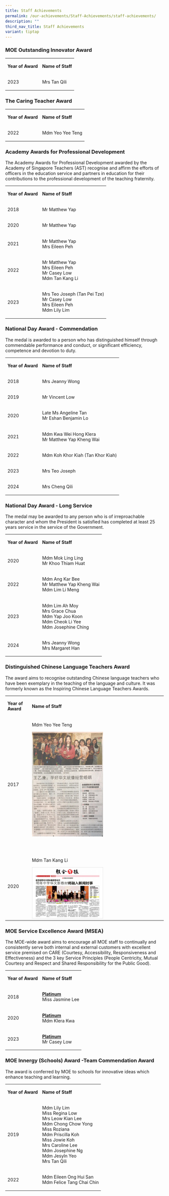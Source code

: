 ```yaml
---
title: Staff Achievements
permalink: /our-achievements/Staff-Achievements/staff-achievements/
description: ""
third_nav_title: Staff Achievements
variant: tiptap
---
```

<h3>MOE Outstanding Innovator Award</h3>
<table style="minWidth: 50px">
<colgroup>
<col>
<col>
</colgroup>
<tbody>
<tr>
<td rowspan="1" colspan="1">
<p><strong>Year of Award</strong>
</p>
</td>
<td rowspan="1" colspan="1">
<p><strong>Name of Staff</strong>
</p>
</td>
</tr>
<tr>
<td rowspan="1" colspan="1">
<p>2023</p>
</td>
<td rowspan="1" colspan="1">
<p>Mrs Tan Qili</p>
</td>
</tr>
</tbody>
</table>
<h3>The Caring Teacher Award</h3>
<table style="minWidth: 50px">
<colgroup>
<col>
<col>
</colgroup>
<tbody>
<tr>
<td rowspan="1" colspan="1">
<p><strong>Year of Award</strong>
</p>
</td>
<td rowspan="1" colspan="1">
<p><strong>Name of Staff</strong>
</p>
</td>
</tr>
<tr>
<td rowspan="1" colspan="1">
<p>2022</p>
</td>
<td rowspan="1" colspan="1">
<p>Mdm Yeo Yee Teng</p>
</td>
</tr>
</tbody>
</table>
<h3>Academy Awards for Professional Development</h3>
<p>The Academy Awards for Professional Development awarded by the Academy
of Singapore Teachers (AST) recognise and affirm the efforts of officers
in the education service and partners in education for their contributions
to the professional development of the teaching fraternity.</p>
<table style="minWidth: 50px">
<colgroup>
<col>
<col>
</colgroup>
<tbody>
<tr>
<td rowspan="1" colspan="1">
<p><strong>Year of Award</strong>
</p>
</td>
<td rowspan="1" colspan="1">
<p><strong>Name of Staff</strong>
</p>
</td>
</tr>
<tr>
<td rowspan="1" colspan="1">
<p>2018</p>
</td>
<td rowspan="1" colspan="1">
<p>Mr Matthew Yap</p>
</td>
</tr>
<tr>
<td rowspan="1" colspan="1">
<p>2020</p>
</td>
<td rowspan="1" colspan="1">
<p>Mr Matthew Yap</p>
</td>
</tr>
<tr>
<td rowspan="1" colspan="1">
<p>2021</p>
</td>
<td rowspan="1" colspan="1">
<p>Mr Matthew Yap
<br>Mrs Eileen Peh</p>
</td>
</tr>
<tr>
<td rowspan="1" colspan="1">
<p>2022</p>
</td>
<td rowspan="1" colspan="1">
<p>Mr Matthew Yap
<br>Mrs Eileen Peh
<br>Mr Casey Low
<br>Mdm Tan Kang Li</p>
</td>
</tr>
<tr>
<td rowspan="1" colspan="1">
<p>2023</p>
</td>
<td rowspan="1" colspan="1">
<p>Mrs Teo Joseph (Tan Pei Tze)
<br>Mr Casey Low
<br>Mrs Eileen Peh
<br>Mdm Lily Lim</p>
</td>
</tr>
</tbody>
</table>
<h3>National Day Award - Commendation</h3>
<p>The medal is awarded to a person who has distinguished himself through
commendable performance and conduct, or significant efficiency, competence
and devotion to duty.</p>
<table style="minWidth: 50px">
<colgroup>
<col>
<col>
</colgroup>
<tbody>
<tr>
<td rowspan="1" colspan="1">
<p><strong>Year of Award</strong>
</p>
</td>
<td rowspan="1" colspan="1">
<p><strong>Name of Staff</strong>
</p>
</td>
</tr>
<tr>
<td rowspan="1" colspan="1">
<p>2018</p>
</td>
<td rowspan="1" colspan="1">
<p>Mrs Jeanny Wong</p>
</td>
</tr>
<tr>
<td rowspan="1" colspan="1">
<p>2019</p>
</td>
<td rowspan="1" colspan="1">
<p>Mr Vincent Low</p>
</td>
</tr>
<tr>
<td rowspan="1" colspan="1">
<p>2020</p>
</td>
<td rowspan="1" colspan="1">
<p>Late Ms Angeline Tan
<br>Mr Eshan Benjamin Lo</p>
</td>
</tr>
<tr>
<td rowspan="1" colspan="1">
<p>2021</p>
</td>
<td rowspan="1" colspan="1">
<p>Mdm Kwa Wei Hong Klera
<br>Mr Matthew Yap Kheng Wai</p>
</td>
</tr>
<tr>
<td rowspan="1" colspan="1">
<p>2022</p>
</td>
<td rowspan="1" colspan="1">
<p>Mdm Koh Khor Kiah (Tan Khor Kiah)</p>
</td>
</tr>
<tr>
<td rowspan="1" colspan="1">
<p>2023</p>
</td>
<td rowspan="1" colspan="1">
<p>Mrs Teo Joseph</p>
</td>
</tr>
<tr>
<td rowspan="1" colspan="1">
<p>2024</p>
</td>
<td rowspan="1" colspan="1">
<p>Mrs Cheng Qili</p>
</td>
</tr>
</tbody>
</table>
<h3>National Day Award - Long Service</h3>
<p>The medal may be awarded to any person who is of irreproachable character
and whom the President is satisfied has completed at least 25 years service
in the service of the Government.</p>
<table style="minWidth: 50px">
<colgroup>
<col>
<col>
</colgroup>
<tbody>
<tr>
<td rowspan="1" colspan="1">
<p><strong>Year of Award</strong>
</p>
</td>
<td rowspan="1" colspan="1">
<p><strong>Name of Staff</strong>
</p>
</td>
</tr>
<tr>
<td rowspan="1" colspan="1">
<p>2020</p>
</td>
<td rowspan="1" colspan="1">
<p>Mdm Mok Ling Ling
<br>Mr Khoo Thiam Huat</p>
</td>
</tr>
<tr>
<td rowspan="1" colspan="1">
<p>2022</p>
</td>
<td rowspan="1" colspan="1">
<p>Mdm Ang Kar Bee
<br>Mr Matthew Yap Kheng Wai
<br>Mdm Lim Li Meng</p>
</td>
</tr>
<tr>
<td rowspan="1" colspan="1">
<p>2023</p>
</td>
<td rowspan="1" colspan="1">
<p>Mdm Lim Ah Moy
<br>Mrs Grace Chua
<br>Mdm Yap Joo Koon
<br>Mdm Cheok Li Yee
<br>Mdm Josephine Ching</p>
</td>
</tr>
<tr>
<td rowspan="1" colspan="1">
<p>2024</p>
</td>
<td rowspan="1" colspan="1">
<p>Mrs Jeanny Wong
<br>Mrs Margaret Han</p>
</td>
</tr>
</tbody>
</table>
<h3>Distinguished Chinese Language Teachers Award</h3>
<p>The award aims to recognise outstanding Chinese language teachers who
have been exemplary in the teaching of the language and culture. It was
formerly known as the Inspiring Chinese Language Teachers Awards.</p>
<table style="minWidth: 50px">
<colgroup>
<col>
<col>
</colgroup>
<tbody>
<tr>
<td rowspan="1" colspan="1">
<p><strong>Year of Award</strong>
</p>
</td>
<td rowspan="1" colspan="1">
<p><strong>Name of Staff</strong>
</p>
</td>
</tr>
<tr>
<td rowspan="1" colspan="1">
<p>2017</p>
</td>
<td rowspan="1" colspan="1">
<p>Mdm Yeo Yee Teng
<br>
</p>
<div class="isomer-image-wrapper">
<img style="width:55%" height="auto" width="100%" src="/images/2017%20Distinguished%20CL%20Teacher%20Award.jpeg">
</div>
<p>
<br>
</p>
</td>
</tr>
<tr>
<td rowspan="1" colspan="1">
<p>2020</p>
</td>
<td rowspan="1" colspan="1">
<p>Mdm Tan Kang Li</p>
<div class="isomer-image-wrapper">
<img style="width:55%" height="auto" width="100%" src="/images/Ai%20Tong-Tan%20Kang%20Li%202.jpeg">
</div>
</td>
</tr>
</tbody>
</table>
<h3>MOE Service Excellence Award (MSEA)</h3>
<p>The MOE-wide award aims to encourage all MOE staff to continually and
consistently serve both internal and external customers with excellent
service premised on CARE (Courtesy, Accessibility, Responsiveness and Effectiveness)
and the 3 key Service Principles (People Centricity, Mutual Courtesy and
Respect and Shared Responsibility for the Public Good).</p>
<table style="minWidth: 50px">
<colgroup>
<col>
<col>
</colgroup>
<tbody>
<tr>
<td rowspan="1" colspan="1">
<p><strong>Year of Award</strong>
</p>
</td>
<td rowspan="1" colspan="1">
<p><strong>Name of Staff</strong>
</p>
</td>
</tr>
<tr>
<td rowspan="1" colspan="1">
<p>2018</p>
</td>
<td rowspan="1" colspan="1">
<p><strong><u>Platinum</u></strong>
<br>Miss Jasmine Lee</p>
</td>
</tr>
<tr>
<td rowspan="1" colspan="1">
<p>2020</p>
</td>
<td rowspan="1" colspan="1">
<p><strong><u>Platinum</u></strong>
<br>Mdm Klera Kwa</p>
</td>
</tr>
<tr>
<td rowspan="1" colspan="1">
<p>2023</p>
</td>
<td rowspan="1" colspan="1">
<p><strong><u>Platinum</u></strong>
<br>Mr Casey Low</p>
</td>
</tr>
</tbody>
</table>
<h3>MOE Innergy (Schools) Award -Team Commendation Award</h3>
<p>The award is conferred by MOE to schools for innovative ideas which enhance
teaching and learning.</p>
<table style="minWidth: 50px">
<colgroup>
<col>
<col>
</colgroup>
<tbody>
<tr>
<td rowspan="1" colspan="1">
<p><strong>Year of Award</strong>
</p>
</td>
<td rowspan="1" colspan="1">
<p><strong>Name of Staff</strong>
</p>
</td>
</tr>
<tr>
<td rowspan="1" colspan="1">
<p>2019</p>
</td>
<td rowspan="1" colspan="1">
<p>Mdm Lily Lim
<br>Miss Regina Low
<br>Mrs Leow Kian Lee
<br>Mdm Chong Chow Yong
<br>Miss Roziana
<br>Mdm Priscilla Koh
<br>Miss Jowie Koh
<br>Mrs Caroline Lee
<br>Mdm Josephine Ng
<br>Mdm Jesyln Yeo
<br>Mrs Tan Qili</p>
</td>
</tr>
<tr>
<td rowspan="1" colspan="1">
<p>2022</p>
</td>
<td rowspan="1" colspan="1">
<p>Mdm Eileen Ong Hui San
<br>Mdm Felice Tang Chai Chin</p>
</td>
</tr>
</tbody>
</table>
<p></p>
